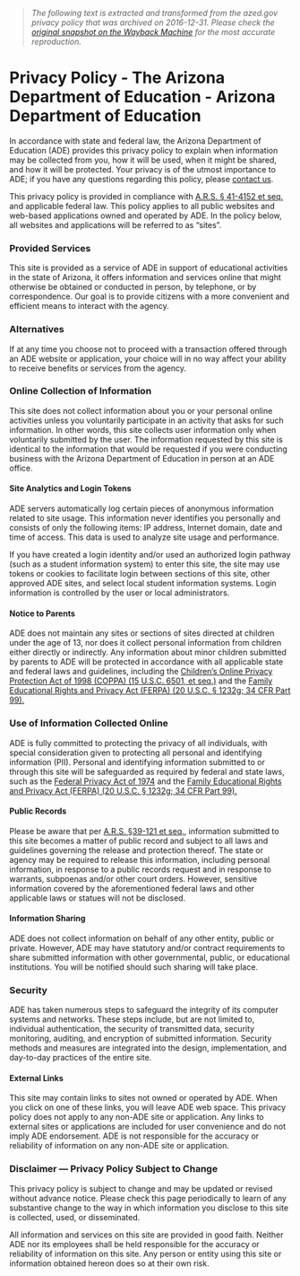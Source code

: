 > *The following text is extracted and transformed from the azed.gov privacy policy that was archived on 2016-12-31. Please check the [original snapshot on the Wayback Machine](https://web.archive.org/web/20161231053138id_/http%3A//www.azed.gov/newade/privacy-policy) for the most accurate reproduction.*

# Privacy Policy - The Arizona Department of Education - Arizona Department of Education

In accordance with state and federal law, the Arizona Department of Education (ADE) provides this privacy policy to explain when information may be collected from you, how it will be used, when it might be shared, and how it will be protected. Your privacy is of the utmost importance to ADE; if you have any questions regarding this policy, please [contact us](http://www.azed.gov/feedback/).

This privacy policy is provided in compliance with [A.R.S. § 41-4152 et seq.](http://www.azleg.gov/ars/41/04152.htm) and applicable federal law. This policy applies to all public websites and web-based applications owned and operated by ADE. In the policy below, all websites and applications will be referred to as “sites”.

### Provided Services

This site is provided as a service of ADE in support of educational activities in the state of Arizona, it offers information and services online that might otherwise be obtained or conducted in person, by telephone, or by correspondence. Our goal is to provide citizens with a more convenient and efficient means to interact with the agency.

### Alternatives

If at any time you choose not to proceed with a transaction offered through an ADE website or application, your choice will in no way affect your ability to receive benefits or services from the agency.

### Online Collection of Information

This site does not collect information about you or your personal online activities unless you voluntarily participate in an activity that asks for such information. In other words, this site collects user information only when voluntarily submitted by the user. The information requested by this site is identical to the information that would be requested if you were conducting business with the Arizona Department of Education in person at an ADE office.

#### Site Analytics and Login Tokens

ADE servers automatically log certain pieces of anonymous information related to site usage. This information never identifies you personally and consists of only the following items: IP address, Internet domain, date and time of access. This data is used to analyze site usage and performance.

If you have created a login identity and/or used an authorized login pathway (such as a student information system) to enter this site, the site may use tokens or cookies to facilitate login between sections of this site, other approved ADE sites, and select local student information systems. Login information is controlled by the user or local administrators.

#### Notice to Parents

ADE does not maintain any sites or sections of sites directed at children under the age of 13, nor does it collect personal information from children either directly or indirectly. Any information about minor children submitted by parents to ADE will be protected in accordance with all applicable state and federal laws and guidelines, including the [Children’s Online Privacy Protection Act of 1998 (COPPA) (15 U.S.C. 6501, et seq.)](https://www.ftc.gov/enforcement/rules/rulemaking-regulatory-reform-proceedings/childrens-online-privacy-protection-rule) and the [Family Educational Rights and Privacy Act (FERPA) (20 U.S.C. § 1232g; 34 CFR Part 99).](http://www2.ed.gov/policy/gen/guid/fpco/ferpa/index.html)

### Use of Information Collected Online

ADE is fully committed to protecting the privacy of all individuals, with special consideration given to protecting all personal and identifying information (PII). Personal and identifying information submitted to or through this site will be safeguarded as required by federal and state laws, such as the [Federal Privacy Act of 1974](http://www.justice.gov/opcl/privacyact1974.htm) and the [Family Educational Rights and Privacy Act (FERPA) (20 U.S.C. § 1232g; 34 CFR Part 99).](http://www2.ed.gov/policy/gen/guid/fpco/ferpa/index.html)

#### Public Records

Please be aware that per [A.R.S. §39-121 et seq.](http://www.azleg.gov/ArizonaRevisedStatutes.asp?Title=39), information submitted to this site becomes a matter of public record and subject to all laws and guidelines governing the release and protection thereof. The state or agency may be required to release this information, including personal information, in response to a public records request and in response to warrants, subpoenas and/or other court orders. However, sensitive information covered by the aforementioned federal laws and other applicable laws or statues will not be disclosed.

#### Information Sharing

ADE does not collect information on behalf of any other entity, public or private. However, ADE may have statutory and/or contract requirements to share submitted information with other governmental, public, or educational institutions. You will be notified should such sharing will take place.

### Security

ADE has taken numerous steps to safeguard the integrity of its computer systems and networks. These steps include, but are not limited to, individual authentication, the security of transmitted data, security monitoring, auditing, and encryption of submitted information. Security methods and measures are integrated into the design, implementation, and day-to-day practices of the entire site.

#### External Links

This site may contain links to sites not owned or operated by ADE. When you click on one of these links, you will leave ADE web space. This privacy policy does not apply to any non-ADE site or application. Any links to external sites or applications are included for user convenience and do not imply ADE endorsement. ADE is not responsible for the accuracy or reliability of information on any non-ADE site or application.

### Disclaimer — Privacy Policy Subject to Change

This privacy policy is subject to change and may be updated or revised without advance notice. Please check this page periodically to learn of any substantive change to the way in which information you disclose to this site is collected, used, or disseminated.

All information and services on this site are provided in good faith. Neither ADE nor its employees shall be held responsible for the accuracy or reliability of information on this site. Any person or entity using this site or information obtained hereon does so at their own risk.
